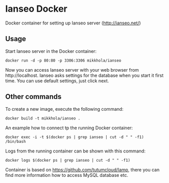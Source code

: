 Ianseo Docker
=================

Docker container for setting up Ianseo server (http://ianseo.net/)

Usage
-----
Start Ianseo server in the Docker container:

	docker run -d -p 80:80 -p 3306:3306 mikkhola/ianseo

Now you can access Ianseo server with your web browser from http://localhost. Ianseo asks settings for the database when you start it first time. You can use default settings, just click next.


Other commands
-----
To create a new image, execute the following command:

	docker build -t mikkhola/ianseo .

An example how to connect tp the running Docker container:

	docker exec -i -t $(docker ps | grep ianseo | cut -d " " -f1) /bin/bash

Logs from the running container can be shown with this command:

	docker logs $(docker ps | grep ianseo | cut -d " " -f1)
	
Container is based on https://github.com/tutumcloud/lamp, there you can find more information how to access MySQL database etc.


